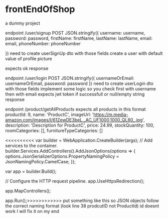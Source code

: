 # frontEndOfShop
a dummy project

endpoint
/user/signup 
POST 
JSON.stringify({
                    username: username,
                    password: password,
                    firstName: firstName,
                    lastName: lastName,
                    email: email,
                    phoneNumber: phoneNumber

})
need to create userSignUp dto with those fields 
create a user with default value of profile picture

expects ok response 


endpoint 
/user/login
POST
JSON.stringify({
                 usernameOrEmail: usernameOrEmail,
                 password: password
            })
need to create userLogin dto with those fields 
implement some logic so you check first with username then with email 
expects jwt token if successfull or null/empty string response


endpoint
/product/getAllProducts
expects all products in this format 
            productId: 9,
            name: 'ProductC',
            imageUrl: 'https://m.media-amazon.com/images/I/61ZewDE3beL._AC_UF1000,1000_QL80_.jpg',
            description: 'Description for ProductC',
            price: 24.99,
            stockQuantity: 100,
            roomCategories: [],
            furnitureTypeCategories: []

            
<<<<<<<<<<
var builder = WebApplication.CreateBuilder(args);
// Add services to the container.
builder.Services.AddControllers().AddJsonOptions(options =>
{
    options.JsonSerializerOptions.PropertyNamingPolicy = JsonNamingPolicy.CamelCase;
});

var app = builder.Build();

// Configure the HTTP request pipeline.
app.UseHttpsRedirection();

app.MapControllers();

app.Run();>>>>>>>>>>>> put something like this so JSON objects follow the correct naming format (look line 38 prodcutID not ProductId) id doesnt work I will fix it on my end
